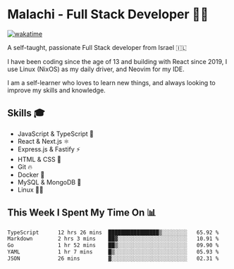 # Malachi - Full Stack Developer 🚀🔥
[![wakatime](https://wakatime.com/badge/user/112ec769-e669-4b78-a46f-cf4343930741.svg)](https://wakatime.com/@112ec769-e669-4b78-a46f-cf4343930741)

A self-taught, passionate Full Stack developer from Israel 🇮🇱

I have been coding since the age of 13 and building with React since 2019, I use Linux (NixOS) as my daily driver, and Neovim for my IDE.

I am a self-learner who loves to learn new things, and always looking to improve my skills and knowledge.

## Skills 🎓
- JavaScript & TypeScript 💎
- React & Next.js ⚛️
- Express.js & Fastify ⚡️
- HTML & CSS 🎨
- Git 🔥
- Docker 🐳
- MySQL & MongoDB 💾
- Linux 👨‍💻

## This Week I Spent My Time On 📊
<!--START_SECTION:waka-->

```txt
TypeScript      12 hrs 26 mins  ████████████████▒░░░░░░░░   65.92 %
Markdown        2 hrs 3 mins    ██▓░░░░░░░░░░░░░░░░░░░░░░   10.91 %
Go              1 hr 52 mins    ██▒░░░░░░░░░░░░░░░░░░░░░░   09.90 %
YAML            1 hr 7 mins     █▒░░░░░░░░░░░░░░░░░░░░░░░   05.93 %
JSON            26 mins         ▓░░░░░░░░░░░░░░░░░░░░░░░░   02.31 %
```

<!--END_SECTION:waka-->
